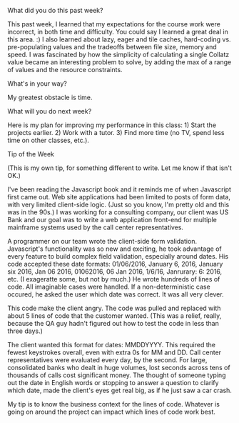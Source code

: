 What did you do this past week?

This past week, I learned that my expectations for the course work were incorrect, in both time and difficulty. You could say I learned a great deal in this area. :) I also learned about lazy, eager and tile caches, hard-coding vs. pre-populating values and the tradeoffs between file size, memory and speed. I was fascinated by how the simplicity of calculating a single Collatz value became an interesting problem to solve, by adding the max of a range of values and the resource constraints.

What's in your way?

My greatest obstacle is time.

What will you do next week?

Here is my plan for improving my performance in this class: 1) Start the projects earlier. 2) Work with a tutor. 3) Find more time (no TV, spend less time on other classes, etc.).

Tip of the Week

(This is my own tip, for something different to write. Let me know if that isn't OK.)

I've been reading the Javascript book and it reminds me of when Javascript first came out. Web site applications had been limited to posts of form data, with very limited client-side logic. (Just so you know, I'm pretty old and this was in the 90s.) I was working for a consulting company, our client was US Bank and our goal was to write a web application front-end for multiple mainframe systems used by the call center representatives.

A programmer on our team wrote the client-side form validation. Javascript's functionality was so new and exciting, he took advantage of every feature to build complex field validation, especially around dates. His code accepted these date formats: 01/06/2016, January 6, 2016, January six 2016, Jan 06 2016, 01062016, 06 Jan 2016, 1/6/16, Janrurary: 6: 2016, etc. (I exageratte some, but not by much.) He wrote hundreds of lines of code. All imaginable cases were handled. If a non-deterministic case occured, he asked the user which date was correct. It was all very clever.

This code make the client angry. The code was pulled and replaced with about 5 lines of code that the customer wanted. (This was a relief, really, because the QA guy hadn't figured out how to test the code in less than three days.)

The client wanted this format for dates: MMDDYYYY. This required the fewest keystrokes overall, even with extra 0s for MM and DD. Call center representatives were evaluated every day, by the second. For large, consolidated banks who dealt in huge volumes, lost seconds across tens of thousands of calls cost significant money. The thought of someone typing out the date in English words or stopping to answer a question to clarify which date, made the client's eyes get real big, as if he just saw a car crash.

My tip is to know the business context for the lines of code. Whatever is going on around the project can impact which lines of code work best.
